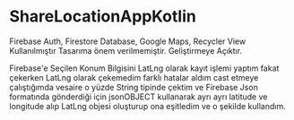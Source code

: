 # ShareLocationAppKotlin

Firebase Auth,
Firestore Database,
Google Maps,
Recycler View
Kullanılmıştır Tasarıma önem verilmemiştir.
Geliştirmeye Açıktır.

Firebase'e Seçilen Konum Bilgisini LatLng olarak kayıt işlemi yaptım fakat çekerken LatLng olarak çekemedim farklı hatalar aldım cast etmeye çalıştığımda vesaire o yüzde String tipinde çektim ve Firebase Json formatında gönderdiği için jsonOBJECT kullanarak ayrı ayrı latitude ve longitude alıp LatLng objesi oluşturup ona eşitledim ve o şekilde kullandım.
